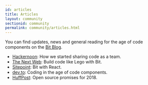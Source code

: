 ```yaml
---
id: articles
title: Articles
layout: community
sectionid: community
permalink: community/articles.html
---
```


You can find updates, news and general reading for the age of code components on the [Bit Blog](https://blog.bitsrc.io/).

- [Hackernoon](https://hackernoon.com/how-we-started-sharing-components-as-a-team-d863657afaca): How we started sharing code as a team.
- [The Next Web](https://thenextweb.com/apps/2017/06/08/build-software-like-lego-smart-new-developer-tool/): Build code like Lego with Bit.
- [Sitepoint](https://www.sitepoint.com/sharing-react-components-easily-bit/): Bit with React.
- [dev.to](https://dev.to/jonisar/coding-in-the-age-of-code-components): Coding in the age of code components.
- [HuffPost](https://www.huffingtonpost.com/entry/the-most-promising-open-source-projects-to-watch-for_us_59b798cee4b0883782dec2c4): Open source promises for 2018.